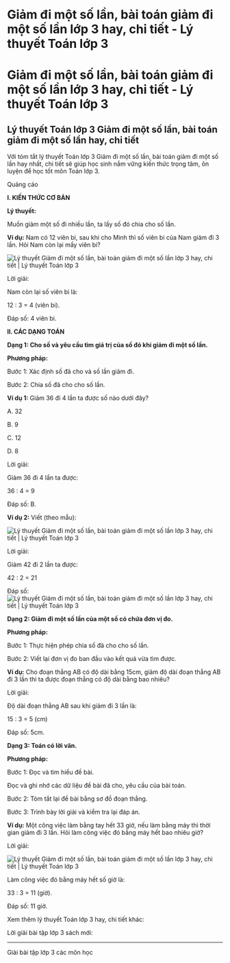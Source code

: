 # Giảm đi một số lần, bài toán giảm đi một số lần lớp 3 hay, chi tiết - Lý thuyết Toán lớp 3

# Giảm đi một số lần, bài toán giảm đi một số lần lớp 3 hay, chi tiết - Lý thuyết Toán lớp 3

## Lý thuyết Toán lớp 3 Giảm đi một số lần, bài toán giảm đi một số lần hay, chi tiết

Với tóm tắt lý thuyết Toán lớp 3 Giảm đi một số lần, bài toán giảm đi một số lần hay nhất, chi tiết sẽ giúp học sinh nắm vững kiến thức trọng tâm, ôn luyện để học tốt môn Toán lớp 3.

Quảng cáo

**I. KIẾN THỨC CƠ BẢN**

**Lý thuyết:**

Muốn giảm một số đi nhiều lần, ta lấy số đó chia cho số lần.

**Ví dụ:** Nam có 12 viên bi, sau khi cho Minh thì số viên bi của Nam giảm đi 3 lần. Hỏi Nam còn lại mấy viên bi? 

![Lý thuyết Giảm đi một số lần, bài toán giảm đi một số lần lớp 3 hay, chi tiết | Lý thuyết Toán lớp 3](https://vietjack.com/giai-toan-lop-3/images/ly-thuyet-giam-di-mot-so-lan-bai-toan-giam-di-mot-so-lan.PNG)

Lời giải: 

Nam còn lại số viên bi là:

12 : 3 = 4 (viên bi).

Đáp số: 4 viên bi.

**II. CÁC DẠNG TOÁN**

**Dạng 1: Cho số và yêu cầu tìm giá trị của số đó khi giảm đi một số lần.**

**Phương pháp:**

Bước 1: Xác định số đã cho và số lần giảm đi.

Bước 2: Chia số đã cho cho số lần.

**Ví dụ 1:** Giảm 36 đi 4 lần ta được số nào dưới đây? 

A. 32 

B. 9

C. 12

D. 8

Lời giải: 

Giảm 36 đi 4 lần ta được: 

36 : 4 = 9

Đáp số: B.

**Ví dụ 2:** Viết (theo mẫu): 

![Lý thuyết Giảm đi một số lần, bài toán giảm đi một số lần lớp 3 hay, chi tiết | Lý thuyết Toán lớp 3](https://vietjack.com/giai-toan-lop-3/images/ly-thuyet-giam-di-mot-so-lan-bai-toan-giam-di-mot-so-lan-2.PNG)

Lời giải: 

Giảm 42 đi 2 lần ta được: 

42 : 2 = 21 

Đáp số: ![Lý thuyết Giảm đi một số lần, bài toán giảm đi một số lần lớp 3 hay, chi tiết | Lý thuyết Toán lớp 3](https://vietjack.com/giai-toan-lop-3/images/ly-thuyet-giam-di-mot-so-lan-bai-toan-giam-di-mot-so-lan-3.PNG)

**Dạng 2: Giảm đi một số lần của một số có chứa đơn vị đo.**

**Phương pháp:**

Bước 1: Thực hiện phép chia số đã cho cho số lần.

Bước 2: Viết lại đơn vị đo ban đầu vào kết quả vừa tìm được.

**Ví dụ:** Cho đoạn thẳng AB có độ dài bằng 15cm, giảm độ dài đoạn thẳng AB đi 3 lần thì ta được đoạn thẳng có độ dài bằng bao nhiêu? 

Lời giải: 

Độ dài đoạn thẳng AB sau khi giảm đi 3 lần là: 

15 : 3 = 5 (cm)

Đáp số: 5cm.

**Dạng 3: Toán có lời văn.**

**Phương pháp:**

Bước 1: Đọc và tìm hiểu đề bài.

Đọc và ghi nhớ các dữ liệu đề bài đã cho, yêu cầu của bài toán.

Bước 2: Tóm tắt lại đề bài bằng sơ đồ đoạn thẳng.

Bước 3: Trình bày lời giải và kiểm tra lại đáp án.

**Ví dụ:** Một công việc làm bằng tay hết 33 giờ, nếu làm bằng máy thì thời gian giảm đi 3 lần. Hỏi làm công việc đó bằng máy hết bao nhiêu giờ? 

Lời giải: 

![Lý thuyết Giảm đi một số lần, bài toán giảm đi một số lần lớp 3 hay, chi tiết | Lý thuyết Toán lớp 3](https://vietjack.com/giai-toan-lop-3/images/ly-thuyet-giam-di-mot-so-lan-bai-toan-giam-di-mot-so-lan-4.PNG)

Làm công việc đó bằng máy hết số giờ là: 

33 : 3 = 11 (giờ).

Đáp số: 11 giờ.

Xem thêm lý thuyết Toán lớp 3 hay, chi tiết khác:

Lời giải bài tập lớp 3 sách mới:

* * *

Giải bài tập lớp 3 các môn học
